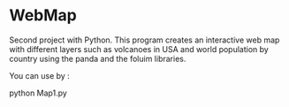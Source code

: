 # WebMap

Second project with Python. This program creates an interactive web map with different layers such as volcanoes in USA and world population by country using the panda and the foluim libraries.

You can use by :

python Map1.py
